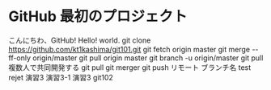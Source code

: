 # GitHub 最初のプロジェクト

こんにちわ、GitHub!
Hello!
world.
git clone https://github.com/kt1kashima/git101.git
git fetch origin master
git merge --ff-only origin/master
git pull origin master
git branch -u origin/master
git pull
複数人で共同開発する
git pull
git merger
git push リモート ブランチ名
test
rejet
演習3
演習3-1
演習3 git102

